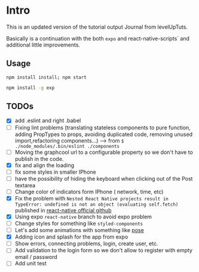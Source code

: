 # Intro

This is an updated version of the tutorial output Journal from levelUpTuts.

Basically is a continuation with the both `expo` and react-native-scripts` and additional little improvements.

## Usage

`npm install install; npm start`

```bash
npm install -g exp
```

## TODOs

* [x] add .eslint and right .babel
* [ ] Fixing lint problems (translating stateless components to pure function, adding PropTypes to props, avoiding duplicated code, removing unused import,refactoring components...) --> from `$ ./node_modules/.bin/eslint ./components`
* [ ] Moving the graphcool url to a configurable property so we don't have to publish in the code.
* [x] fix and align the loading
* [ ] fix some styles in smaller IPhone
* [ ] have the possibility of hiding the keyboard when clicking out of the Post textarea
* [ ] Change color of indicators form IPhone ( network, time, etc)
* [x] Fix the problem with `Nested React Native projects result in TypeError: undefined is not an object (evaluating self.fetch)` published in [react-native official github](https://github.com/facebook/react-native/issues/9599)
* [x] Using expo `react-native` branch to avoid expo problem
* [ ] Change styles for something like `styled-components`
* [ ] Let's add some animations with something like [pose](https://popmotion.io/pose/learn/native-get-started/)
* [x] Adding icon and splash for the app from expo
* [ ] Show errors, connecting problems, login, create user, etc.
* [ ] Add validation to the login form so we don't allow to register with empty email / password
* [ ] Add unit test
